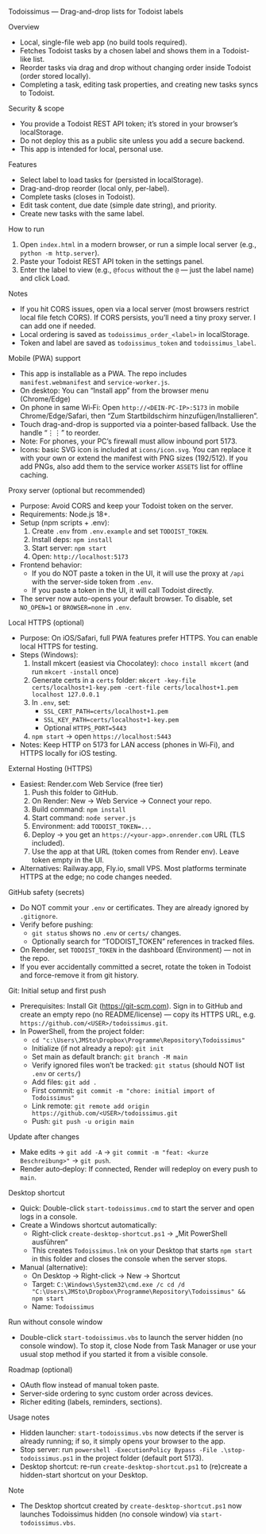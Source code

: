 Todoissimus — Drag-and-drop lists for Todoist labels

Overview
- Local, single-file web app (no build tools required).
- Fetches Todoist tasks by a chosen label and shows them in a Todoist-like list.
- Reorder tasks via drag and drop without changing order inside Todoist (order stored locally).
- Completing a task, editing task properties, and creating new tasks syncs to Todoist.

Security & scope
- You provide a Todoist REST API token; it’s stored in your browser’s localStorage.
- Do not deploy this as a public site unless you add a secure backend.
- This app is intended for local, personal use.

Features
- Select label to load tasks for (persisted in localStorage).
- Drag-and-drop reorder (local only, per-label).
- Complete tasks (closes in Todoist).
- Edit task content, due date (simple date string), and priority.
- Create new tasks with the same label.

How to run
1. Open `index.html` in a modern browser, or run a simple local server (e.g., `python -m http.server`).
2. Paste your Todoist REST API token in the settings panel.
3. Enter the label to view (e.g., `@focus` without the `@` — just the label name) and click Load.

Notes
- If you hit CORS issues, open via a local server (most browsers restrict local file fetch CORS). If CORS persists, you’ll need a tiny proxy server. I can add one if needed.
- Local ordering is saved as `todoissimus_order_<label>` in localStorage.
- Token and label are saved as `todoissimus_token` and `todoissimus_label`.

Mobile (PWA) support
- This app is installable as a PWA. The repo includes `manifest.webmanifest` and `service-worker.js`.
- On desktop: You can “Install app” from the browser menu (Chrome/Edge)
- On phone in same Wi‑Fi: Open `http://<DEIN-PC-IP>:5173` in mobile Chrome/Edge/Safari, then “Zum Startbildschirm hinzufügen/Installieren”.
- Touch drag-and-drop is supported via a pointer‑based fallback. Use the handle “⋮⋮” to reorder.
- Note: For phones, your PC’s firewall must allow inbound port 5173.
- Icons: basic SVG icon is included at `icons/icon.svg`. You can replace it with your own or extend the manifest with PNG sizes (192/512). If you add PNGs, also add them to the service worker `ASSETS` list for offline caching.

Proxy server (optional but recommended)
- Purpose: Avoid CORS and keep your Todoist token on the server.
- Requirements: Node.js 18+.
- Setup (npm scripts + .env):
  1) Create `.env` from `.env.example` and set `TODOIST_TOKEN`.
  2) Install deps: `npm install`
  3) Start server: `npm start`
  4) Open: `http://localhost:5173`
- Frontend behavior:
  - If you do NOT paste a token in the UI, it will use the proxy at `/api` with the server-side token from `.env`.
  - If you paste a token in the UI, it will call Todoist directly.
 - The server now auto-opens your default browser. To disable, set `NO_OPEN=1` or `BROWSER=none` in `.env`.

Local HTTPS (optional)
- Purpose: On iOS/Safari, full PWA features prefer HTTPS. You can enable local HTTPS for testing.
- Steps (Windows):
  1) Install mkcert (easiest via Chocolatey): `choco install mkcert` (and run `mkcert -install` once)
  2) Generate certs in a `certs` folder: `mkcert -key-file certs/localhost+1-key.pem -cert-file certs/localhost+1.pem localhost 127.0.0.1`
  3) In `.env`, set:
     - `SSL_CERT_PATH=certs/localhost+1.pem`
     - `SSL_KEY_PATH=certs/localhost+1-key.pem`
     - Optional `HTTPS_PORT=5443`
  4) `npm start` → open `https://localhost:5443`
- Notes: Keep HTTP on 5173 for LAN access (phones in Wi‑Fi), and HTTPS locally for iOS testing.

External Hosting (HTTPS)
- Easiest: Render.com Web Service (free tier)
  1) Push this folder to GitHub.
  2) On Render: New → Web Service → Connect your repo.
  3) Build command: `npm install`
  4) Start command: `node server.js`
  5) Environment: add `TODOIST_TOKEN=...`
  6) Deploy → you get an `https://<your-app>.onrender.com` URL (TLS included).
  7) Use the app at that URL (token comes from Render env). Leave token empty in the UI.
- Alternatives: Railway.app, Fly.io, small VPS. Most platforms terminate HTTPS at the edge; no code changes needed.

GitHub safety (secrets)
- Do NOT commit your `.env` or certificates. They are already ignored by `.gitignore`.
- Verify before pushing:
  - `git status` shows no `.env` or `certs/` changes.
  - Optionally search for “TODOIST_TOKEN” references in tracked files.
- On Render, set `TODOIST_TOKEN` in the dashboard (Environment) — not in the repo.
- If you ever accidentally committed a secret, rotate the token in Todoist and force-remove it from git history.

Git: Initial setup and first push
- Prerequisites: Install Git (https://git-scm.com). Sign in to GitHub and create an empty repo (no README/license) — copy its HTTPS URL, e.g. `https://github.com/<USER>/todoissimus.git`.
- In PowerShell, from the project folder:
  - `cd "c:\Users\JMSto\Dropbox\Programme\Repository\Todoissimus"`
  - Initialize (if not already a repo): `git init`
  - Set main as default branch: `git branch -M main`
  - Verify ignored files won’t be tracked: `git status` (should NOT list `.env` or `certs/`)
  - Add files: `git add .`
  - First commit: `git commit -m "chore: initial import of Todoissimus"`
  - Link remote: `git remote add origin https://github.com/<USER>/todoissimus.git`
  - Push: `git push -u origin main`

Update after changes
- Make edits → `git add -A` → `git commit -m "feat: <kurze Beschreibung>"` → `git push`.
- Render auto‑deploy: If connected, Render will redeploy on every push to `main`.

Desktop shortcut
- Quick: Double-click `start-todoissimus.cmd` to start the server and open logs in a console.
- Create a Windows shortcut automatically:
  - Right-click `create-desktop-shortcut.ps1` → „Mit PowerShell ausführen“
  - This creates `Todoissimus.lnk` on your Desktop that starts `npm start` in this folder and closes the console when the server stops.
- Manual (alternative):
  - On Desktop → Right-click → New → Shortcut
  - Target: `C:\Windows\System32\cmd.exe /c cd /d "C:\Users\JMSto\Dropbox\Programme\Repository\Todoissimus" && npm start`
  - Name: `Todoissimus`

Run without console window
- Double-click `start-todoissimus.vbs` to launch the server hidden (no console window). To stop it, close Node from Task Manager or use your usual stop method if you started it from a visible console.

Roadmap (optional)
- OAuth flow instead of manual token paste.
- Server-side ordering to sync custom order across devices.
- Richer editing (labels, reminders, sections).

Usage notes
- Hidden launcher: `start-todoissimus.vbs` now detects if the server is already running; if so, it simply opens your browser to the app.
- Stop server: run `powershell -ExecutionPolicy Bypass -File .\stop-todoissimus.ps1` in the project folder (default port 5173).
- Desktop shortcut: re-run `create-desktop-shortcut.ps1` to (re)create a hidden-start shortcut on your Desktop.
 
Note
- The Desktop shortcut created by `create-desktop-shortcut.ps1` now launches Todoissimus hidden (no console window) via `start-todoissimus.vbs`.
